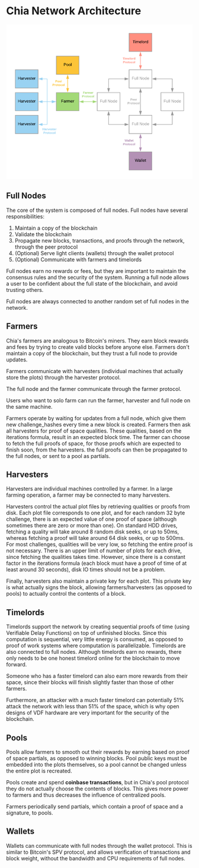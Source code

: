 # Chia Network Architecture


![Chia Architecture](/docs/assets/chia-architecture.png "Chia architecture")

## Full Nodes
The core of the system is composed of full nodes. Full nodes have several responsibilities:
1. Maintain a copy of the blockchain
2. Validate the blockchain
3. Propagate new blocks, transactions, and proofs through the network, through the peer protocol
4. (Optional) Serve light clients (wallets) through the wallet protocol
5. (Optional) Communicate with farmers and timelords

Full nodes earn no rewards or fees, but they are important to maintain the consensus rules
and the security of the system. Running a full node allows a user to be confident about the
full state of the blockchain, and avoid trusting others.

Full nodes are always connected to another random set of full nodes in the network.


## Farmers
Chia's farmers are analogous to Bitcoin's miners. They earn block rewards and fees by trying to
create valid blocks before anyone else. Farmers don't maintain a copy of the blockchain, but they trust a full node to provide updates.

Farmers communicate with harvesters (individual machines that actually store the plots) through the harvester protocol.

The full node and the farmer communicate through the farmer protocol.

Users who want to solo farm can run the farmer, harvester and full node on the same machine.

Farmers operate by waiting for updates from a full node, which give them new challenge_hashes every time a new block is created.
Farmers then ask all harvesters for proof of space qualities. These qualities, based on the iterations formula, result in an expected block time.
The farmer can choose to fetch the full proofs of space, for those proofs which are expected to finish soon, from
the harvesters.
the full proofs can then be propagated to the full nodes, or sent to a pool as partials.


## Harvesters
Harvesters are individual machines controlled by a farmer.
In a large farming operation, a farmer may be connected to many harvesters.


Harvesters control the actual plot files by retrieving qualities or proofs from disk.
Each plot file corresponds to one plot, and for each random 32 byte challenge, there is an expected
value of one proof of space (although sometimes there are zero or more than one).
On standard HDD drives, fetching a quality will take around 8 random disk seeks, or up to 50ms, whereas fetching a proof will take around 64 disk seeks, or up to 500ms.
For most challenges, qualities will be very low, so fetching the entire proof is not necessary.
There is an upper limit of number of plots for each drive, since fetching the qualities takes time.
However, since there is a constant factor in the iterations formula (each block must have a proof of time of at least around 30 seconds), disk IO times should not be a problem.


Finally, harvesters also maintain a private key for each plot.
This private key is what actually signs the block, allowing farmers/harvesters (as opposed to pools) to actually control the contents of a block.

## Timelords

Timelords support the network by creating sequential proofs of time (using Verifiable Delay Functions) on top of unfinished blocks.
Since this computation is sequential, very little energy is consumed, as opposed to proof of work systems where computation is parallelizable.
Timelords are also connected to full nodes.
Although timelords earn no rewards, there only needs to be one honest timelord online for the blockchain to move forward.

Someone who has a faster timelord can also earn more rewards from their space, since their blocks will finish slightly faster than those of other farmers.

Furthermore, an attacker with a much faster timelord can potentially 51% attack the network with less than 51% of the space, which is why open designs of VDF hardware are very important for the security of the blockchain.

## Pools

Pools allow farmers to smooth out their rewards by earning based on proof of space partials, as opposed to winning blocks.
Pool public keys must be embedded into the plots themselves, so a pool cannot be changed unless the entire plot is recreated.

Pools create and spend **coinbase transactions**, but in Chia's pool protocol they do not actually choose the contents of blocks.
This gives more power to farmers and thus decreases the influence of centralized pools.

Farmers periodically send partials, which contain a proof of space and a signature, to pools.


## Wallets

Wallets can communicate with full nodes through the wallet protocol.
This is similar to Bitcoin's SPV protocol, and allows verification of transactions and block weight, without the bandwidth and CPU requirements of full nodes.
